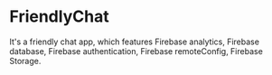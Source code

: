 # FriendlyChat

It's a friendly chat app, which features Firebase analytics, Firebase database, Firebase authentication, Firebase remoteConfig, Firebase Storage.


